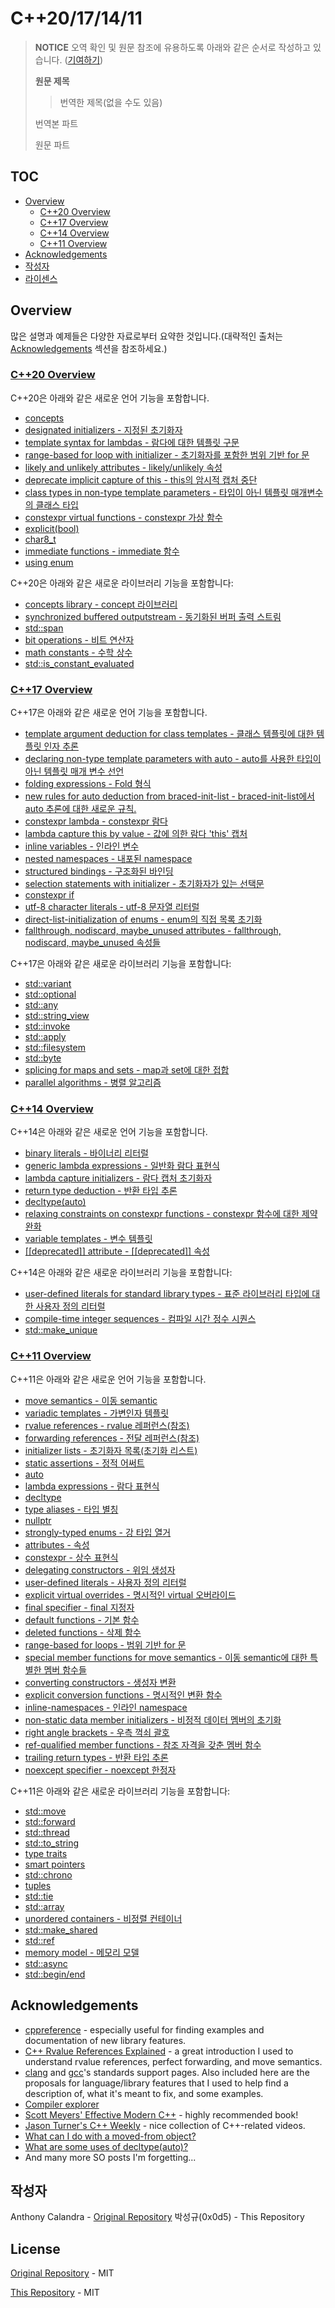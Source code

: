 # C++20/17/14/11

> **NOTICE** 오역 확인 및 원문 참조에 유용하도록 아래와 같은 순서로 작성하고 있습니다. ([기여하기](/CONTRIBUTING.md))
>
> **원문 제목**
>
> > 번역한 제목(없을 수도 있음)
>
> 번역본 파트
>
> 원문 파트

## TOC

- [Overview](#overview)
  - [C++20 Overview](#c20-overview)
  - [C++17 Overview](#c17-overview)
  - [C++14 Overview](#c14-overview)
  - [C++11 Overview](#c11-overview)
- [Acknowledgements](#acknowledgements)
- [작성자](#작성자)
- [라이센스](#License)

## Overview

많은 설명과 예제들은 다양한 자료로부터 요약한 것입니다.(대략적인 출처는 [Acknowledgements](#acknowledgements) 섹션을 참조하세요.)

### [C++20 Overview](/CPP20.md#Overview)

C++20은 아래와 같은 새로운 언어 기능을 포함합니다.

- [concepts](/CPP20.md#concepts)
- [designated initializers - 지정된 초기화자](/CPP20.md#designated-initializers)
- [template syntax for lambdas - 람다에 대한 템플릿 구문](/CPP20.md#template-syntax-for-lambdas)
- [range-based for loop with initializer - 초기화자를 포함한 범위 기반 for 문](/CPP20.md#range-based-for-loop-with-initializer)
- [likely and unlikely attributes - likely/unlikely 속성](/CPP20.md#likely-and-unlikely-attributes)
- [deprecate implicit capture of this - this의 암시적 캡처 중단](/CPP20.md#deprecate-implicit-capture-of-this)
- [class types in non-type template parameters - 타입이 아닌 템플릿 매개변수의 클래스 타입](/CPP20.md#class-types-in-non-type-template-parameters)
- [constexpr virtual functions - constexpr 가상 함수](/CPP20.md#constexpr-virtual-functions)
- [explicit(bool)](/CPP20.md#explicitbool)
- [char8_t](/CPP20.md#char8_t)
- [immediate functions - immediate 함수](/CPP20.md#immediate-functions)
- [using enum](/CPP20.md#using-enum)

C++20은 아래와 같은 새로운 라이브러리 기능을 포함합니다:

- [concepts library - concept 라이브러리](/CPP20.md#concepts-library)
- [synchronized buffered outputstream - 동기화된 버퍼 출력 스트림](/CPP20.md#synchronized-buffered-outputstream)
- [std::span](/CPP20.md#stdspan)
- [bit operations - 비트 연산자](/CPP20.md#bit-operations)
- [math constants - 수학 상수](/CPP20.md#math-constants)
- [std::is_constant_evaluated](/CPP20.md#stdis_constant_evaluated)

### [C++17 Overview](/CPP17.md#overview)

C++17은 아래와 같은 새로운 언어 기능을 포함합니다.

- [template argument deduction for class templates - 클래스 템플릿에 대한 템플릿 인자 추론](/CPP17.md#template-argument-deduction-for-class-templates)
- [declaring non-type template parameters with auto - auto를 사용한 타입이 아닌 템플릿 매개 변수 선언](/CPP17.md#declaring-non-type-template-parameters-with-auto)
- [folding expressions - Fold 형식](/CPP17.md#folding-expressions)
- [new rules for auto deduction from braced-init-list - braced-init-list에서 auto 추론에 대한 새로운 규칙.](/CPP17.md#new-rules-for-auto-deduction-from-braced-init-list)
- [constexpr lambda - constexpr 람다](/CPP17.md#constexpr-lambda)
- [lambda capture this by value - 값에 의한 람다 'this' 캡처](/CPP17.md#lambda-capture-this-by-value)
- [inline variables - 인라인 변수](/CPP17.md#inline-variables)
- [nested namespaces - 내포된 namespace](/CPP17.md#nested-namespaces)
- [structured bindings - 구조화된 바인딩](/CPP17.md#structured-bindings)
- [selection statements with initializer - 초기화자가 있는 선택문](/CPP17.md#selection-statements-with-initializer)
- [constexpr if](/CPP17.md#constexpr-if)
- [utf-8 character literals - utf-8 문자열 리터럴](/CPP17.md#utf-8-character-literals)
- [direct-list-initialization of enums - enum의 직접 목록 초기화](/CPP17.md#direct-list-initialization-of-enums)
- [fallthrough, nodiscard, maybe_unused attributes - fallthrough, nodiscard, maybe_unused 속성들](/CPP17.md#fallthrough-nodiscard-maybe_unused-attributes)

C++17은 아래와 같은 새로운 라이브러리 기능을 포함합니다:

- [std::variant](/CPP17.md#stdvariant)
- [std::optional](/CPP17.md#stdoptional)
- [std::any](/CPP17.md#stdany)
- [std::string_view](/CPP17.md#stdstring_view)
- [std::invoke](/CPP17.md#stdinvoke)
- [std::apply](/CPP17.md#stdapply)
- [std::filesystem](/CPP17.md#stdfilesystem)
- [std::byte](/CPP17.md#stdbyte)
- [splicing for maps and sets - map과 set에 대한 접합](/CPP17.md#splicing-for-maps-and-sets)
- [parallel algorithms - 병렬 알고리즘](/CPP17.md#parallel-algorithms)

### [C++14 Overview](/CPP14.md#overview)

C++14은 아래와 같은 새로운 언어 기능을 포함합니다.

- [binary literals - 바이너리 리터럴](/CPP14.md#binary-literals)
- [generic lambda expressions - 일반화 람다 표현식](/CPP14.md#generic-lambda-expressions)
- [lambda capture initializers - 람다 캡처 초기화자](/CPP14.md#lambda-capture-initializers)
- [return type deduction - 반환 타입 추론](/CPP14.md#return-type-deduction)
- [decltype(auto)](/CPP14.md#decltypeauto)
- [relaxing constraints on constexpr functions - constexpr 함수에 대한 제약 완화](/CPP14.md#relaxing-constraints-on-constexpr-functions)
- [variable templates - 변수 템플릿](/CPP14.md#variable-templates)
- [\[\[deprecated\]\] attribute - \[\[deprecated\]\] 속성](/CPP14.md#deprecated-attribute)

C++14은 아래와 같은 새로운 라이브러리 기능을 포함합니다:

- [user-defined literals for standard library types - 표준 라이브러리 타입에 대한 사용자 정의 리터럴](/CPP14.md#user-defined-literals-for-standard-library-types)
- [compile-time integer sequences - 컴파일 시간 정수 시퀀스](/CPP14.md#compile-time-integer-sequences)
- [std::make_unique](/CPP14.md#stdmake_unique)

### [C++11 Overview](/CPP11.md#overview)

C++11은 아래와 같은 새로운 언어 기능을 포함합니다.

- [move semantics - 이동 semantic](/CPP11.md#move-semantics)
- [variadic templates - 가변인자 템플릿](/CPP11.md#variadic-templates)
- [rvalue references - rvalue 레퍼런스(참조)](/CPP11.md#rvalue-references)
- [forwarding references - 전달 레퍼런스(참조)](/CPP11.md#forwarding-references)
- [initializer lists - 초기화자 목록(초기화 리스트)](/CPP11.md#initializer-lists)
- [static assertions - 정적 어써트](/CPP11.md#static-assertions)
- [auto](/CPP11.md#auto)
- [lambda expressions - 람다 표현식](/CPP11.md#lambda-expressions)
- [decltype](/CPP11.md#decltype)
- [type aliases - 타입 별칭](/CPP11.md#type-aliases)
- [nullptr](/CPP11.md#nullptr)
- [strongly-typed enums - 강 타입 열거](/CPP11.md#strongly-typed-enums)
- [attributes - 속성](/CPP11.md#attributes)
- [constexpr - 상수 표현식](/CPP11.md#constexpr)
- [delegating constructors - 위임 생성자](/CPP11.md#delegating-constructors)
- [user-defined literals - 사용자 정의 리터럴](/CPP11.md#user-defined-literals)
- [explicit virtual overrides - 명시적인 virtual 오버라이드](/CPP11.md#explicit-virtual-overrides)
- [final specifier - final 지정자](/CPP11.md#final-specifier)
- [default functions - 기본 함수](/CPP11.md#default-functions)
- [deleted functions - 삭제 함수](/CPP11.md#deleted-functions)
- [range-based for loops - 범위 기반 for 문](/CPP11.md#range-based-for-loops)
- [special member functions for move semantics - 이동 semantic에 대한 특별한 멤버 함수들](/CPP11.md#special-member-functions-for-move-semantics)
- [converting constructors - 생성자 변환](/CPP11.md#converting-constructors)
- [explicit conversion functions - 명시적인 변환 함수](/CPP11.md#explicit-conversion-functions)
- [inline-namespaces - 인라인 namespace](/CPP11.md#inline-namespaces)
- [non-static data member initializers - 비정적 데이터 멤버의 초기화](/CPP11.md#non-static-data-member-initializers)
- [right angle brackets - 우측 꺽쇠 괄호](/CPP11.md#right-angle-brackets)
- [ref-qualified member functions - 참조 자격을 갖춘 멤버 함수](/CPP11.md#ref-qualified-member-functions)
- [trailing return types - 반환 타입 추론](/CPP11.md#trailing-return-types)
- [noexcept specifier - noexcept 한정자](/CPP11.md#noexcept-specifier)

C++11은 아래와 같은 새로운 라이브러리 기능을 포함합니다:

- [std::move](/CPP11.md#stdmove)
- [std::forward](/CPP11.md#stdforward)
- [std::thread](/CPP11.md#stdthread)
- [std::to_string](/CPP11.md#stdto_string)
- [type traits](/CPP11.md#type-traits)
- [smart pointers](/CPP11.md#smart-pointers)
- [std::chrono](/CPP11.md#stdchrono)
- [tuples](/CPP11.md#tuples)
- [std::tie](/CPP11.md#stdtie)
- [std::array](/CPP11.md#stdarray)
- [unordered containers - 비정렬 컨테이너](/CPP11.md#unordered-containers)
- [std::make_shared](/CPP11.md#stdmake_shared)
- [std::ref](/CPP11.md#stdref)
- [memory model - 메모리 모델](/CPP11.md#memory-model)
- [std::async](/CPP11.md#stdasync)
- [std::begin/end](/CPP11.md#stdbeginend)

## Acknowledgements

- [cppreference](http://en.cppreference.com/w/cpp) - especially useful for finding examples and documentation of new library features.
- [C++ Rvalue References Explained](http://thbecker.net/articles/rvalue_references/section_01.html) - a great introduction I used to understand rvalue references, perfect forwarding, and move semantics.
- [clang](http://clang.llvm.org/cxx_status.html) and [gcc](https://gcc.gnu.org/projects/cxx-status.html)'s standards support pages. Also included here are the proposals for language/library features that I used to help find a description of, what it's meant to fix, and some examples.
- [Compiler explorer](https://godbolt.org/)
- [Scott Meyers' Effective Modern C++](https://www.amazon.com/Effective-Modern-Specific-Ways-Improve/dp/1491903996) - highly recommended book!
- [Jason Turner's C++ Weekly](https://www.youtube.com/channel/UCxHAlbZQNFU2LgEtiqd2Maw) - nice collection of C++-related videos.
- [What can I do with a moved-from object?](http://stackoverflow.com/questions/7027523/what-can-i-do-with-a-moved-from-object)
- [What are some uses of decltype(auto)?](http://stackoverflow.com/questions/24109737/what-are-some-uses-of-decltypeauto)
- And many more SO posts I'm forgetting...

## 작성자

Anthony Calandra - [Original Repository](https://github.com/AnthonyCalandra/modern-cpp-features)
박성규(0x0d5) - This Repository

## License

[Original Repository](https://github.com/AnthonyCalandra/modern-cpp-features) - MIT

[This Repository](/LICENSE) - MIT
